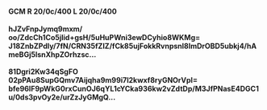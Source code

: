 #### GCM R 20/0c/400 L 20/0c/400
**hJZvFnpJymq9mxm/**<br/>**oo/ZdcCh1Co5jlid+gsH/5uHuPWni3ewDCyhio8WKMg=**<br/>**J18ZnbZPdly/7fN/CRN35fZIZ/fCk85ujFokkRvnpsnl8lmDrOBD5ubkj4/hAmeBGj5lsnXhpZOrhzsc...**<br/><br/>
**81Dgri2Kw34qSgFO**<br/>**02pPAu8SupGQmv7Aijqha9m99i7l2kwxf8ryGNOrVpI=**<br/>**bfe96lF9pWkG0rxCunOJ6qYL1cYCka936kw2vZdtDp/M3JfPNasE4DGC1u/0ds3pvOy2e/urZzJyGMgQ...**